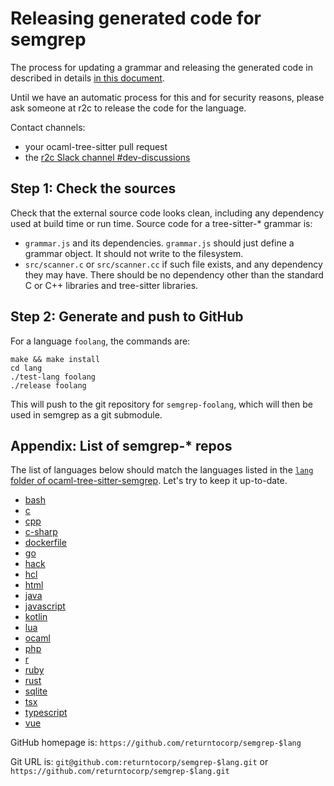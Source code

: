 Releasing generated code for semgrep
==

The process for updating a grammar and releasing the generated code in
described in details [in this document](https://semgrep.dev/docs/contributing/updating-a-grammar/).

Until we have an automatic process for this and for security reasons,
please ask someone at r2c to release the code for the language.

Contact channels:
* your ocaml-tree-sitter pull request
* the [r2c Slack channel #dev-discussions](https://r2c.slack.com/archives/dev-discussions/)

Step 1: Check the sources
--

Check that the external source code looks clean, including any
dependency used at build time or run time. Source code for a
tree-sitter-* grammar is:
* `grammar.js` and its dependencies. `grammar.js` should just define a
  grammar object. It should not write to the filesystem.
* `src/scanner.c` or `src/scanner.cc` if such file exists, and any
  dependency they may have. There should be no dependency other than
  the standard C or C++ libraries and tree-sitter libraries.

Step 2: Generate and push to GitHub
--

For a language `foolang`, the commands are:

```
make && make install
cd lang
./test-lang foolang
./release foolang
```

This will push to the git repository for `semgrep-foolang`, which will
then be used in semgrep as a git submodule.

Appendix: List of semgrep-* repos
--

The list of languages below should match the languages listed in the [`lang` folder of ocaml-tree-sitter-semgrep](https://github.com/returntocorp/ocaml-tree-sitter-semgrep/tree/main/lang). Let's try to keep it up-to-date.

* [bash](https://github.com/returntocorp/semgrep-bash)
* [c](https://github.com/returntocorp/semgrep-c)
* [cpp](https://github.com/returntocorp/semgrep-cpp)
* [c-sharp](https://github.com/returntocorp/semgrep-c-sharp)
* [dockerfile](https://github.com/returntocorp/semgrep-dockerfile)
* [go](https://github.com/returntocorp/semgrep-go)
* [hack](https://github.com/returntocorp/semgrep-hack)
* [hcl](https://github.com/returntocorp/semgrep-hcl)
* [html](https://github.com/returntocorp/semgrep-html)
* [java](https://github.com/returntocorp/semgrep-java)
* [javascript](https://github.com/returntocorp/semgrep-javascript)
* [kotlin](https://github.com/returntocorp/semgrep-kotlin)
* [lua](https://github.com/returntocorp/semgrep-lua)
* [ocaml](https://github.com/returntocorp/semgrep-ocaml)
* [php](https://github.com/returntocorp/semgrep-php)
* [r](https://github.com/returntocorp/semgrep-r)
* [ruby](https://github.com/returntocorp/semgrep-ruby)
* [rust](https://github.com/returntocorp/semgrep-rust)
* [sqlite](https://github.com/returntocorp/semgrep-sqlite)
* [tsx](https://github.com/returntocorp/semgrep-tsx)
* [typescript](https://github.com/returntocorp/semgrep-typescript)
* [vue](https://github.com/returntocorp/semgrep-vue)

GitHub homepage is: `https://github.com/returntocorp/semgrep-$lang`

Git URL is: `git@github.com:returntocorp/semgrep-$lang.git`
or `https://github.com/returntocorp/semgrep-$lang.git`
